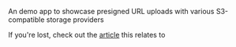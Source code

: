 An demo app to showcase presigned URL uploads with various S3-compatible storage providers

If you're lost, check out the [article](https://launchway.dev/blog/remix-s3-file-uploads) this relates to